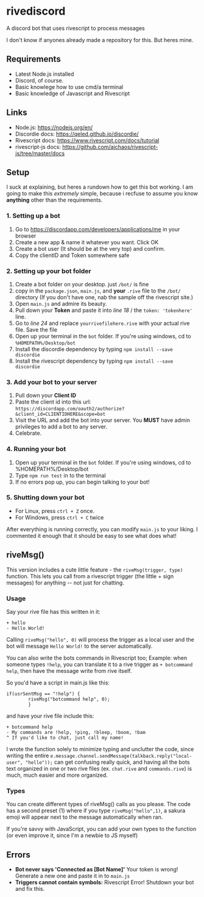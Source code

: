 # rivediscord

A discord bot that uses rivescript to process messages

I don't know if anyones already made a repository for this. But heres mine.

## Requirements

- Latest Node.js installed
- Discord, of course.
- Basic knowlege how to use cmd/a terminal
- Basic knowledge of Javascript and Rivescript

## Links

- Node.js: https://nodejs.org/en/
- Discordie docs: https://qeled.github.io/discordie/
- Rivescript docs: https://www.rivescript.com/docs/tutorial
- rivescript-js docs: https://github.com/aichaos/rivescript-js/tree/master/docs

## Setup

I suck at explaining, but heres a rundown how to get this bot working. I am going to make this *extremely* simple, because i recfuse to assume you know **anything** other than the requirements.

### 1. Setting up a bot

1.  Go to https://discordapp.com/developers/applications/me in your browser
2.  Create a new app & name it whatever you want. Click OK
3.  Create a bot user (It should be at the very top) and confirm.
4.  Copy the clientID and Token somewhere safe

### 2. Setting up your bot folder

1.  Create a bot folder on your desktop. just `/bot/` is fine
2.  copy in the `package.json`, `main.js`, and **your** `.rive` file to the `/bot/` directory
    (If you don't have one, nab the sample off the rivescript site.)
3.  Open `main.js` and admire its beauty.
3.  Pull down your **Token** and paste it into *line 18* / the `token: 'tokenhere'` line.
5.  Go to *line 24* and replace `yourrivefilehere.rive` with your actual rive file. Save the file
6.  Open up your terminal in the `bot` folder. If you're using windows, cd to `%HOMEPATH%/Desktop/bot`
7.  Install the discordie dependency by typing `npm install --save discordie`
8.  Install the rivescript dependency by typing `npm install --save discordie`

### 3. Add your bot to your server

1.  Pull down your **Client ID**
2.  Paste the client id into this url: `https://discordapp.com/oauth2/authorize?&client_id=CLIENTIDHERE&scope=bot`
3.  Visit the URL and add the bot into your server. You **MUST** have admin privileges to add a bot to any server.
4.  Celebrate.

### 4. Running your bot

1.  Open up your terminal in the `bot` folder. If you're using windows, cd to %HOMEPATH%/Desktop/bot
2.  Type `npm run test` in to the terminal 
3.  If no errors pop up, you can begin talking to your bot!

### 5. Shutting down your bot

- For Linux, press `ctrl + Z` once.
- For Windows, press `ctrl + C` twice

After everything is running correctly, you can modify `main.js` to your liking. I commented it enough that it should be easy to see what does what!

## riveMsg()

This version includes a cute little feature - the `riveMsg(trigger, type)` function. This lets you call from a rivescript trigger (the little + sign messages) for anything -- not just for chatting.

### Usage

Say your rive file has this written in it:

```
+ hello
- Hello World!
```

Calling `riveMsg("hello", 0)` will process the trigger as a local user and the bot will message `Hello World!` to the server automatically. 

You can also write the bots commands in Rivescript too; Example: when someone types `!help`, you can translate it to a rive trigger as `+ botcommand help`, then have the message write from rive itself.

So you'd have a script in main.js like this:
```
if(usrSentMsg == "!help") {  
		riveMsg("botcommand help", 0);
     	}
```

and have your rive file include this:
```
+ botcommand help
- My commands are !help, !ping, !bleep, !boom, !bam
^ If you'd like to chat, just call my name!
```

I wrote the function solely to minimize typing and unclutter the code, since writing the entire `e.message.channel.sendMessage(talkback.reply("local-user", "hello"));` can get confusing really quick, and having all the bots text organized in one or two rive files (ex. `chat.rive` and `commands.rive`) is much, much easier and more organized.

### Types

You can create different types of riveMsg() calls as you please. The code has a second preset (1) where if you type `riveMsg("hello",1)`, a sakura emoji will appear next to the message automatically when ran.

If you're savvy with JavaScript, you can add your own types to the function (or even improve it, since I'm a newbie to JS myself) 

## Errors

- **Bot never says 'Connected as [Bot Name]'** Your token is wrong! Generate a new one and paste it in to `main.js`
- **Triggers cannot contain symbols:** Rivescript Error! Shutdown your bot and fix this.
